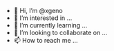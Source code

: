 - 👋 Hi, I’m @xgeno
- 👀 I’m interested in ...
- 🌱 I’m currently learning ...
- 💞️ I’m looking to collaborate on ...
- 📫 How to reach me ...

<!---
xgeno/xgeno is a ✨ special ✨ repository because its `README.md` (this file) appears on your GitHub profile.
You can click the Preview link to take a look at your changes.
--->
